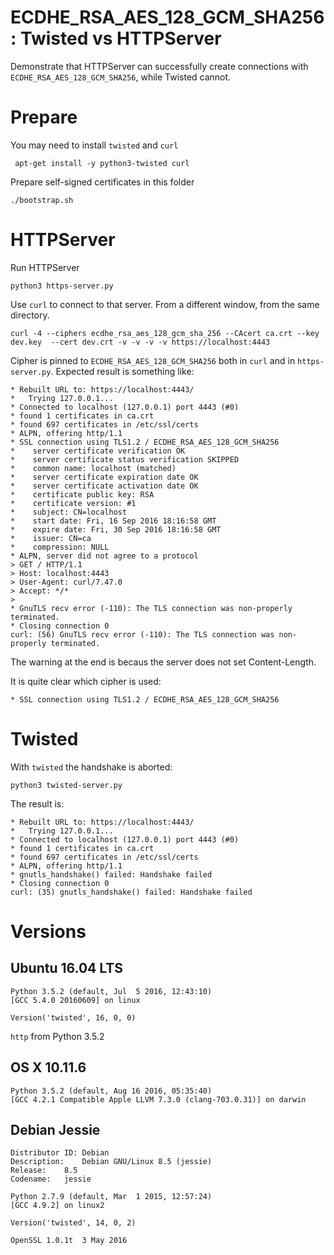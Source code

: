 ECDHE_RSA_AES_128_GCM_SHA256: Twisted vs HTTPServer
===================================================

Demonstrate that HTTPServer can successfully create connections with
`ECDHE_RSA_AES_128_GCM_SHA256`, while Twisted cannot.


Prepare
=======

You may need to install `twisted` and `curl`

     apt-get install -y python3-twisted curl

Prepare self-signed certificates in this folder

    ./bootstrap.sh


HTTPServer
==========

Run HTTPServer

    python3 https-server.py

Use `curl` to connect to that server. From a different window, from the same directory.

    curl -4 --ciphers ecdhe_rsa_aes_128_gcm_sha_256 --CAcert ca.crt --key dev.key  --cert dev.crt -v -v -v -v https://localhost:4443

Cipher is pinned to `ECDHE_RSA_AES_128_GCM_SHA256` both in `curl` and in `https-server.py`. Expected result is something like:

    * Rebuilt URL to: https://localhost:4443/
    *   Trying 127.0.0.1...
    * Connected to localhost (127.0.0.1) port 4443 (#0)
    * found 1 certificates in ca.crt
    * found 697 certificates in /etc/ssl/certs
    * ALPN, offering http/1.1
    * SSL connection using TLS1.2 / ECDHE_RSA_AES_128_GCM_SHA256
    * 	 server certificate verification OK
    * 	 server certificate status verification SKIPPED
    * 	 common name: localhost (matched)
    * 	 server certificate expiration date OK
    * 	 server certificate activation date OK
    * 	 certificate public key: RSA
    * 	 certificate version: #1
    * 	 subject: CN=localhost
    * 	 start date: Fri, 16 Sep 2016 18:16:58 GMT
    * 	 expire date: Fri, 30 Sep 2016 18:16:58 GMT
    *  	 issuer: CN=ca
    * 	 compression: NULL
    * ALPN, server did not agree to a protocol
    > GET / HTTP/1.1
    > Host: localhost:4443
    > User-Agent: curl/7.47.0
    > Accept: */*
    >
    * GnuTLS recv error (-110): The TLS connection was non-properly terminated.
    * Closing connection 0
    curl: (56) GnuTLS recv error (-110): The TLS connection was non-properly terminated.

The warning at the end is becaus the server does not set Content-Length.

It is quite clear which cipher is used:

    * SSL connection using TLS1.2 / ECDHE_RSA_AES_128_GCM_SHA256


Twisted
=======

With `twisted` the handshake is aborted:

    python3 twisted-server.py
    
The result is:

    * Rebuilt URL to: https://localhost:4443/
    *   Trying 127.0.0.1...
    * Connected to localhost (127.0.0.1) port 4443 (#0)
    * found 1 certificates in ca.crt
    * found 697 certificates in /etc/ssl/certs
    * ALPN, offering http/1.1
    * gnutls_handshake() failed: Handshake failed
    * Closing connection 0
    curl: (35) gnutls_handshake() failed: Handshake failed


Versions
========

Ubuntu 16.04 LTS
----------------

    Python 3.5.2 (default, Jul  5 2016, 12:43:10)
    [GCC 5.4.0 20160609] on linux
    
    Version('twisted', 16, 0, 0)
    
`http` from Python 3.5.2


OS X 10.11.6
------------

    Python 3.5.2 (default, Aug 16 2016, 05:35:40)
    [GCC 4.2.1 Compatible Apple LLVM 7.3.0 (clang-703.0.31)] on darwin

Debian Jessie
-------------

    Distributor ID:	Debian
    Description:	Debian GNU/Linux 8.5 (jessie)
    Release:	8.5
    Codename:	jessie
    
    Python 2.7.9 (default, Mar  1 2015, 12:57:24)
    [GCC 4.9.2] on linux2

    Version('twisted', 14, 0, 2)

    OpenSSL 1.0.1t  3 May 2016
